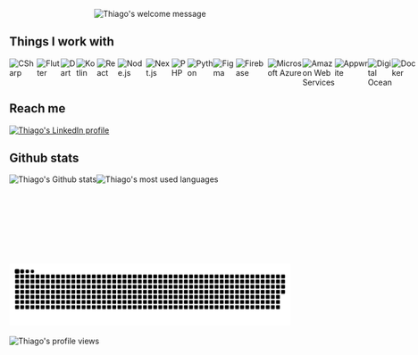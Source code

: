<p align="center">
  <img src="https://readme-typing-svg.demolab.com?font=JetBrains+Mono&pause=1000&color=FF6E96&center=true&vCenter=true&multiline=true&width=435&height=100&lines=%F0%9F%91%8B+Hi!+I'm+Thiago!;Welcome+to+my+profile!" alt="Thiago's welcome message" />
</p>

## Things I work with

<div style="display: flex; align-items: center;">
  <img height="48em" src="https://cdn.jsdelivr.net/gh/devicons/devicon/icons/csharp/csharp-original.svg" alt="CSharp" />
  <img height="48em" src="https://cdn.jsdelivr.net/gh/devicons/devicon/icons/flutter/flutter-original.svg" alt="Flutter" />
  <img height="48em" src="https://cdn.jsdelivr.net/gh/devicons/devicon/icons/dart/dart-original.svg" alt="Dart" />
  <img height="48em" src="https://cdn.jsdelivr.net/gh/devicons/devicon/icons/kotlin/kotlin-original.svg" alt="Kotlin" />
  <img height="48em" src="https://cdn.jsdelivr.net/gh/devicons/devicon/icons/react/react-original.svg" alt="React" />
  <img height="48em" src="https://cdn.jsdelivr.net/gh/devicons/devicon/icons/nodejs/nodejs-original.svg" alt="Node.js" />
  <img height="48em" src="https://cdn.jsdelivr.net/gh/devicons/devicon/icons/nextjs/nextjs-original.svg" alt="Next.js" />
  <img height="48em" src="https://cdn.jsdelivr.net/gh/devicons/devicon/icons/php/php-plain.svg" alt="PHP" />
  <img height="48em" src="https://cdn.jsdelivr.net/gh/devicons/devicon/icons/python/python-original.svg" alt="Python" />
  <img height="48em" src="https://cdn.jsdelivr.net/gh/devicons/devicon/icons/figma/figma-original.svg" alt="Figma" />
  <img height="48em" src="https://cdn.jsdelivr.net/gh/devicons/devicon/icons/firebase/firebase-plain.svg" alt="Firebase" />
  <img height="48em" src="https://cdn.jsdelivr.net/gh/devicons/devicon/icons/azure/azure-original.svg" alt="Microsoft Azure" />
  <img height="48em" src="https://cdn.jsdelivr.net/gh/devicons/devicon/icons/amazonwebservices/amazonwebservices-original.svg" alt="Amazon Web Services" />
  <img height="48em" src="https://cdn.jsdelivr.net/gh/devicons/devicon/icons/appwrite/appwrite-original.svg" alt="Appwrite" />
  <img height="48em" src="https://cdn.jsdelivr.net/gh/devicons/devicon/icons/digitalocean/digitalocean-original.svg" alt="Digital Ocean" />
  <img height="48em" src="https://cdn.jsdelivr.net/gh/devicons/devicon/icons/docker/docker-plain.svg" alt="Docker" />
  <img height="48em" src="https://cdn.jsdelivr.net/gh/devicons/devicon/icons/microsoftsqlserver/microsoftsqlserver-plain.svg" alt="Microsoft SQL Server" />
  <img height="48em" src="https://cdn.jsdelivr.net/gh/devicons/devicon/icons/mysql/mysql-original.svg" alt="MySQL" />
  <img height="48em" src="https://cdn.jsdelivr.net/gh/devicons/devicon/icons/sqlite/sqlite-original.svg" alt="SQLite" />
  <img height="48em" src="https://cdn.jsdelivr.net/gh/devicons/devicon/icons/graphql/graphql-plain.svg" alt="GraphQL" />
  <img height="48em" src="https://cdn.jsdelivr.net/gh/devicons/devicon/icons/grafana/grafana-original.svg" alt="Grafana" />
</div>

## Reach me

<div style="display: flex; align-items: center;">
  <a href="https://www.linkedin.com/in/thiagomastini/" target="_blank">
    <img src="https://img.shields.io/badge/-LinkedIn-%230A66C2?style=for-the-badge&logo=linkedin&logoColor=white" alt="Thiago's LinkedIn profile" />
  </a>
</div>

## Github stats

<div style="display: flex; align-items: center;">
  <img height="160em" src="https://github-readme-stats.vercel.app/api?username=thimastini&count_private=true&show_icons=true&theme=dracula" alt="Thiago's Github stats" />
  <img height="160em" src="https://github-readme-stats.vercel.app/api/top-langs/?username=thimastini&layout=compact&langs_count=10&theme=dracula" alt="Thiago's most used languages" />
  <!-- <img height="160em" width="30%" src="https://streak-stats.demolab.com/?user=thimastini&theme=dracula" alt="Thiago's GitHub streaks" /> -->
</div>

<picture>
  <source media="(prefers-color-scheme: dark)" srcset="https://raw.githubusercontent.com/thimastini/thimastini/output/github-snake-dark.svg" />
  <source media="(prefers-color-scheme: light)" srcset="https://raw.githubusercontent.com/thimastini/thimastini/output/github-snake.svg" />
  <img alt="github-snake" src="https://raw.githubusercontent.com/thimastini/thimastini/output/github-snake.svg" />
</picture>

<br />
<br />

<div style="display: flex; align-items: center;">
  <img src="https://hits.dwyl.com/thimastini/thimastini.svg?style=flat-square&show=unique" alt="Thiago's profile views" />
</div>

